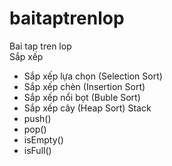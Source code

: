 # baitaptrenlop
Bai tap tren lop</br>
Sắp xếp
- Sắp xếp lựa chọn (Selection Sort)
- Sắp xếp chèn (Insertion Sort)
- Sắp xếp nổi bọt (Buble Sort)
- Sắp xếp cây (Heap Sort)
Stack</br>
- push()
- pop()
- isEmpty()
- isFull()
